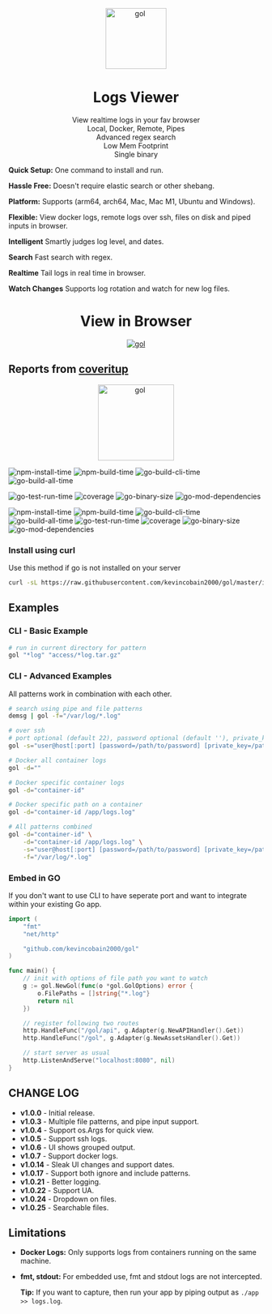 <p align="center">
  <a href="https://github.com/kevincobain2000/gol">
    <img alt="gol" src="https://imgur.com/sktoYPP.png" width="120">
  </a>
</p>

<h1 align="center">
  Logs Viewer
</h1>

<p align="center">
  View realtime logs in your fav browser<br>
  Local, Docker, Remote, Pipes<br>
  Advanced regex search<br>
  Low Mem Footprint<br>
  Single binary
</p>

**Quick Setup:** One command to install and run.

**Hassle Free:** Doesn't require elastic search or other shebang.

**Platform:** Supports (arm64, arch64, Mac, Mac M1, Ubuntu and Windows).

**Flexible:** View docker logs, remote logs over ssh, files on disk and piped inputs in browser.

**Intelligent** Smartly judges log level, and dates.

**Search** Fast search with regex.

**Realtime** Tail logs in real time in browser.

**Watch Changes** Supports log rotation and watch for new log files.

<h1 align="center">
  View in Browser
</h1>

<p align="center">
  <a href="https://github.com/kevincobain2000/gol">
    <img alt="gol" src="https://imgur.com/fBK0hGa.png">
  </a>
</p>

## Reports from [coveritup](https://coveritup.app/readme?org=kevincobain2000&repo=gol&branch=master)

<p align="center">
  <a href="https://coveritup.app/readme?org=kevincobain2000&repo=gol&branch=master">
    <img alt="gol" src="https://coveritup.app/progress?org=kevincobain2000&repo=gol&branch=master&type=coverage&theme=dark&style=bar" width="150">
  </a>
</p>

![npm-install-time](https://coveritup.app/badge?org=kevincobain2000&repo=gol&branch=master&type=npm-install-time)
![npm-build-time](https://coveritup.app/badge?org=kevincobain2000&repo=gol&branch=master&type=npm-build-time)
![go-build-cli-time](https://coveritup.app/badge?org=kevincobain2000&repo=gol&branch=master&type=go-build-cli-time)
![go-build-all-time](https://coveritup.app/badge?org=kevincobain2000&repo=gol&branch=master&type=go-build-all-time)

![go-test-run-time](https://coveritup.app/badge?org=kevincobain2000&repo=gol&branch=master&type=go-test-run-time)
![coverage](https://coveritup.app/badge?org=kevincobain2000&repo=gol&branch=master&type=coverage)
![go-binary-size](https://coveritup.app/badge?org=kevincobain2000&repo=gol&branch=master&type=go-binary-size)
![go-mod-dependencies](https://coveritup.app/badge?org=kevincobain2000&repo=gol&branch=master&type=go-mod-dependencies)

![npm-install-time](https://coveritup.app/chart?org=kevincobain2000&repo=gol&branch=master&type=npm-install-time&theme=light&line=fill&width=150&height=150&output=svg)
![npm-build-time](https://coveritup.app/chart?org=kevincobain2000&repo=gol&branch=master&type=npm-build-time&theme=light&line=fill&width=150&height=150&output=svg)
![go-build-cli-time](https://coveritup.app/chart?org=kevincobain2000&repo=gol&branch=master&type=go-build-cli-time&theme=light&line=fill&width=150&height=150&output=svg)
![go-build-all-time](https://coveritup.app/chart?org=kevincobain2000&repo=gol&branch=master&type=go-build-all-time&theme=light&line=fill&width=150&height=150&output=svg)
![go-test-run-time](https://coveritup.app/chart?org=kevincobain2000&repo=gol&branch=master&type=go-test-run-time&theme=light&line=fill&width=150&height=150&output=svg)
![coverage](https://coveritup.app/chart?org=kevincobain2000&repo=gol&branch=master&type=coverage&theme=light&line=fill&width=150&height=150&output=svg)
![go-binary-size](https://coveritup.app/chart?org=kevincobain2000&repo=gol&branch=master&type=go-binary-size&theme=light&line=fill&width=150&height=150&output=svg)
![go-mod-dependencies](https://coveritup.app/chart?org=kevincobain2000&repo=gol&branch=master&type=go-mod-dependencies&theme=light&line=fill&width=150&height=150&output=svg)


### Install using curl

Use this method if go is not installed on your server

```bash
curl -sL https://raw.githubusercontent.com/kevincobain2000/gol/master/install.sh | sh
```

## Examples

### CLI - Basic Example

```sh
# run in current directory for pattern
gol "*log" "access/*log.tar.gz"
```

### CLI - Advanced Examples

All patterns work in combination with each other.

```sh
# search using pipe and file patterns
demsg | gol -f="/var/log/*.log"

# over ssh
# port optional (default 22), password optional (default ''), private_key optional (default $HOME/.ssh/id_rsa)
gol -s="user@host[:port] [password=/path/to/password] [private_key=/path/to/key] /app/*logs"

# Docker all container logs
gol -d=""

# Docker specific container logs
gol -d="container-id"

# Docker specific path on a container
gol -d="container-id /app/logs.log"

# All patterns combined
gol -d="container-id" \
    -d="container-id /app/logs.log" \
    -s="user@host[:port] [password=/path/to/password] [private_key=/path/to/key] /app/*logs" \
    -f="/var/log/*.log"
```

### Embed in GO

If you don't want to use CLI to have seperate port and want to integrate within your existing Go app.


```go
import (
	"fmt"
	"net/http"

	"github.com/kevincobain2000/gol"
)

func main() {
    // init with options of file path you want to watch
	g := gol.NewGol(func(o *gol.GolOptions) error {
		o.FilePaths = []string{"*.log"}
		return nil
	})

    // register following two routes
	http.HandleFunc("/gol/api", g.Adapter(g.NewAPIHandler().Get))
	http.HandleFunc("/gol", g.Adapter(g.NewAssetsHandler().Get))

    // start server as usual
	http.ListenAndServe("localhost:8080", nil)
}
```

## CHANGE LOG

- **v1.0.0** - Initial release.
- **v1.0.3** - Multiple file patterns, and pipe input support.
- **v1.0.4** - Support os.Args for quick view.
- **v1.0.5** - Support ssh logs.
- **v1.0.6** - UI shows grouped output.
- **v1.0.7** - Support docker logs.
- **v1.0.14** - Sleak UI changes and support dates.
- **v1.0.17** - Support both ignore and include patterns.
- **v1.0.21** - Better logging.
- **v1.0.22** - Support UA.
- **v1.0.24** - Dropdown on files.
- **v1.0.25** - Searchable files.

## Limitations

- **Docker Logs:** Only supports logs from containers running on the same machine.
- **fmt, stdout:** For embedded use, fmt and stdout logs are not intercepted.

  **Tip:** If you want to capture, then run your app by piping output as `./app >> logs.log`.
